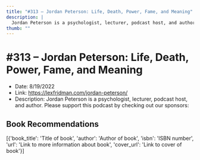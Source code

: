 ```yaml
---
title: "#313 – Jordan Peterson: Life, Death, Power, Fame, and Meaning"
description: |
  Jordan Peterson is a psychologist, lecturer, podcast host, and author. Please support this podcast by checking out our sponsors:"
thumb: ""
---
```


# #313 – Jordan Peterson: Life, Death, Power, Fame, and Meaning

  - Date: 8/19/2022
  - Link: https://lexfridman.com/jordan-peterson/
  - Description: Jordan Peterson is a psychologist, lecturer, podcast host, and author. Please support this podcast by checking out our sponsors:

## Book Recommendations

[{'book_title': 'Title of book', 'author': 'Author of book', 'isbn': 'ISBN number', 'url': 'Link to more information about book', 'cover_url': 'Link to cover of book'}]